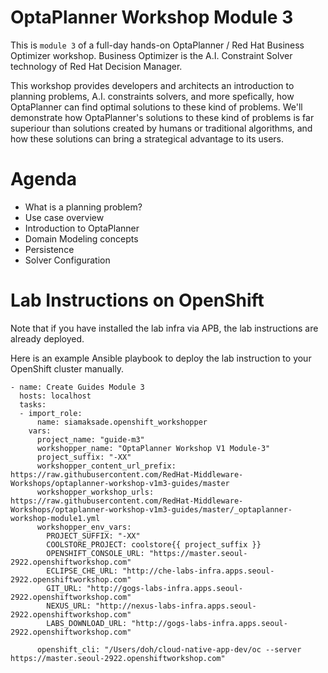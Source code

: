 OptaPlanner Workshop Module 3
===
This is `module 3` of a full-day hands-on OptaPlanner / Red Hat Business Optimizer workshop. Business Optimizer is the A.I. Constraint Solver technology of Red Hat Decision Manager.

This workshop provides developers and architects an introduction to planning problems, A.I. constraints solvers, and more spefically, how OptaPlanner can find optimal solutions to these kind of problems. We'll demonstrate how OptaPlanner's solutions to these kind of problems is far superiour than solutions created by humans or traditional algorithms, and how these solutions can bring a strategical advantage to its users.

Agenda
===
* What is a planning problem?
* Use case overview
* Introduction to OptaPlanner
* Domain Modeling concepts
* Persistence
* Solver Configuration


Lab Instructions on OpenShift
===

Note that if you have installed the lab infra via APB, the lab instructions are already deployed.

Here is an example Ansible playbook to deploy the lab instruction to your OpenShift cluster manually.
```
- name: Create Guides Module 3
  hosts: localhost
  tasks:
  - import_role:
      name: siamaksade.openshift_workshopper
    vars:
      project_name: "guide-m3"
      workshopper_name: "OptaPlanner Workshop V1 Module-3"
      project_suffix: "-XX"
      workshopper_content_url_prefix: https://raw.githubusercontent.com/RedHat-Middleware-Workshops/optaplanner-workshop-v1m3-guides/master
      workshopper_workshop_urls: https://raw.githubusercontent.com/RedHat-Middleware-Workshops/optaplanner-workshop-v1m3-guides/master/_optaplanner-workshop-module1.yml
      workshopper_env_vars:
        PROJECT_SUFFIX: "-XX"
        COOLSTORE_PROJECT: coolstore{{ project_suffix }}
        OPENSHIFT_CONSOLE_URL: "https://master.seoul-2922.openshiftworkshop.com"
        ECLIPSE_CHE_URL: "http://che-labs-infra.apps.seoul-2922.openshiftworkshop.com"
        GIT_URL: "http://gogs-labs-infra.apps.seoul-2922.openshiftworkshop.com"
        NEXUS_URL: "http://nexus-labs-infra.apps.seoul-2922.openshiftworkshop.com"
        LABS_DOWNLOAD_URL: "http://gogs-labs-infra.apps.seoul-2922.openshiftworkshop.com"

      openshift_cli: "/Users/doh/cloud-native-app-dev/oc --server https://master.seoul-2922.openshiftworkshop.com"
```
